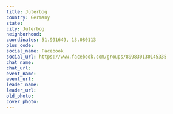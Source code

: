 ```yaml
---
title: Jüterbog
country: Germany
state: 
city: Jüterbog
neighborhood: 
coordinates: 51.991649, 13.080113
plus_code:
social_name: Facebook
social_url: https://www.facebook.com/groups/899830130145335
chat_name:
chat_url:
event_name:
event_url:
leader_name:
leader_url:
old_photo: 
cover_photo:
---
```

